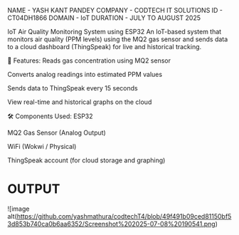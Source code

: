 NAME - YASH KANT PANDEY COMPANY - CODTECH IT SOLUTIONS ID - CT04DH1866 DOMAIN - IoT DURATION - JULY TO AUGUST 2025

IoT Air Quality Monitoring System using ESP32
An IoT-based system that monitors air quality (PPM levels) using the MQ2 gas sensor and sends data to a cloud dashboard (ThingSpeak) for live and historical tracking.

🎯 Features:
Reads gas concentration using MQ2 sensor

Converts analog readings into estimated PPM values

Sends data to ThingSpeak every 15 seconds

View real-time and historical graphs on the cloud

🛠️ Components Used:
ESP32

MQ2 Gas Sensor (Analog Output)

WiFi (Wokwi / Physical)

ThingSpeak account (for cloud storage and graphing)
# OUTPUT
![image alt(https://github.com/yashmathura/codtechT4/blob/49f491b09ced81150bf53d853b740ca0b6aa6352/Screenshot%202025-07-08%20190541.png)

